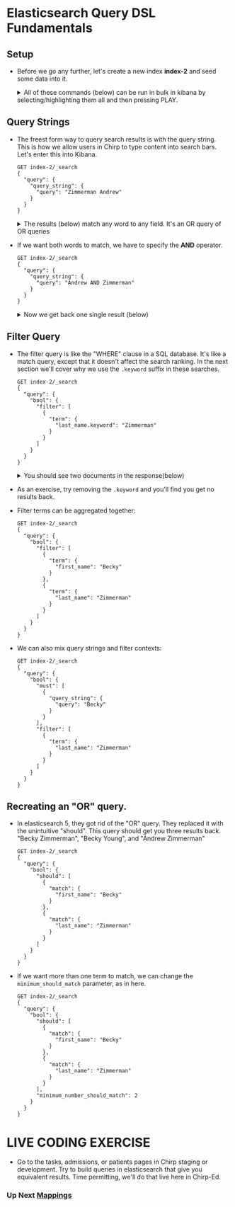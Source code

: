 # Elasticsearch Query DSL Fundamentals

## Setup

- Before we go any further, let's create a new index __index-2__ and seed some data into it.  

  <details>
    <summary>All of these commands (below) can be run in bulk in kibana by selecting/highlighting them all and then pressing PLAY.</summary>
    <p>

  ```
  PUT index-2/doc/1?refresh=true
  {
    "first_name": "Becky",
    "last_name": "Young"
  }

  PUT index-2/doc/2?refresh=true
  {
    "first_name": "Becky",
    "last_name": "Zimmerman"
  }

  PUT index-2/doc/3?refresh=true
  {
    "first_name": "Andrew",
    "last_name": "Young"
  }

  PUT index-2/doc/4?refresh=true
  {
    "first_name": "Andrew",
    "last_name": "Zimmerman"
  }

  PUT index-2/doc/5?refresh=true
  {
    "first_name": "Conan",
    "last_name": "O'Brien"
  }
  ```
  </p>
  </details>

## Query Strings

- The freest form way to query search results is with the query string.  This is how we allow users in Chirp to type content into search bars.  Let's enter this into Kibana.

  ```
  GET index-2/_search
  {
    "query": {
      "query_string": {
        "query": "Zimmerman Andrew"
      }
    }
  }
  ```

  <details><summary>The results (below) match any word to any field.  It's an OR query of OR queries</summary>
  <p>

  ```json
  {
    "took": 2,
    "timed_out": false,
    "_shards": {
      "total": 5,
      "successful": 5,
      "failed": 0
    },
    "hits": {
      "total": 3,
      "max_score": 0.78549397,
      "hits": [
        {
          "_index": "index-2",
          "_type": "doc",
          "_id": "4",
          "_score": 0.78549397,
          "_source": {
            "first_name": "Andrew",
            "last_name": "Zimmerman"
          }
        },
        {
          "_index": "index-2",
          "_type": "doc",
          "_id": "3",
          "_score": 0.25811607,
          "_source": {
            "first_name": "Andrew",
            "last_name": "Young"
          }
        },
        {
          "_index": "index-2",
          "_type": "doc",
          "_id": "2",
          "_score": 0.16358379,
          "_source": {
            "first_name": "Becky",
            "last_name": "Zimmerman"
          }
        }
      ]
    }
  }
  ```

  </p>
  </details>

- If we want both words to match, we have to specify the __AND__ operator.

  ```
  GET index-2/_search
  {
    "query": {
      "query_string": {
        "query": "Andrew AND Zimmerman"
      }
    }
  }
  ```

  <details><summary>Now we get back one single result (below)</summary>
  <p>

  ```json
  {
    "took": 2,
    "timed_out": false,
    "_shards": {
      "total": 5,
      "successful": 5,
      "failed": 0
    },
    "hits": {
      "total": 1,
      "max_score": 0.78549397,
      "hits": [
        {
          "_index": "index-2",
          "_type": "doc",
          "_id": "4",
          "_score": 0.78549397,
          "_source": {
            "first_name": "Andrew",
            "last_name": "Zimmerman"
          }
        }
      ]
    }
  }
  ```

  </p>
  </details>

## Filter Query

- The filter query is like the "WHERE" clause in a SQL database.  It's like a match query, except that it doesn't affect the search ranking.  In the next section we'll cover why we use the `.keyword` suffix in these searches.

  ```
  GET index-2/_search
  {
    "query": {
      "bool": {
        "filter": [
          {
            "term": {
              "last_name.keyword": "Zimmerman"
            }
          }
        ]
      }
    }
  }
  ```

  <details><summary>You should see two documents in the response(below)</summary>
  <p>

  ```json
  {
    "took": 1,
    "timed_out": false,
    "_shards": {
      "total": 5,
      "successful": 5,
      "failed": 0
    },
    "hits": {
      "total": 2,
      "max_score": 0,
      "hits": [
        {
          "_index": "index-2",
          "_type": "doc",
          "_id": "2",
          "_score": 0,
          "_source": {
            "first_name": "Becky",
            "last_name": "Zimmerman"
          }
        },
        {
          "_index": "index-2",
          "_type": "doc",
          "_id": "4",
          "_score": 0,
          "_source": {
            "first_name": "Andrew",
            "last_name": "Zimmerman"
          }
        }
      ]
    }
  }
  ```

  </p>
  </details>

- As an exercise, try removing the `.keyword` and you'll find you get no results back.

- Filter terms can be aggregated together:

  ```
  GET index-2/_search
  {
    "query": {
      "bool": {
        "filter": [
          {
            "term": {
              "first_name": "Becky"
            }
          },
          {
            "term": {
              "last_name": "Zimmerman"
            }
          }
        ]
      }
    }
  }
  ```

- We can also mix query strings and filter contexts:

  ```
  GET index-2/_search
  {
    "query": {
      "bool": {
        "must": [
          {
            "query_string": {
              "query": "Becky"
            }
          }
        ],
        "filter": [
          {
            "term": {
              "last_name": "Zimmerman"
            }
          }
        ]
      }
    }
  }
  ```

## Recreating an "OR" query.

- In elasticsearch 5, they got rid of the "OR" query.  They replaced it with the unintuitive "should".  This query should get you three results back.  "Becky Zimmerman", "Becky Young", and "Andrew Zimmerman"

  ```
  GET index-2/_search
  {
    "query": {
      "bool": {
        "should": [
          {
            "match": {
              "first_name": "Becky"
            }
          },
          {
            "match": {
              "last_name": "Zimmerman"
            }
          }
        ]
      }
    }
  }
  ```

- If we want more than one term to match, we can change the `minimum_should_match` parameter, as in here.

  ```
  GET index-2/_search
  {
    "query": {
      "bool": {
        "should": [
          {
            "match": {
              "first_name": "Becky"
            }
          },
          {
            "match": {
              "last_name": "Zimmerman"
            }
          }
        ],
        "minimum_number_should_match": 2
      }
    }
  }
  ```

# LIVE CODING EXERCISE

- Go to the tasks, admissions, or patients pages in Chirp staging or development.  Try to build queries in elasticsearch that give you equivalent results.  Time permitting, we'll do that live here in Chirp-Ed.

### Up Next [Mappings](mappings.md)

